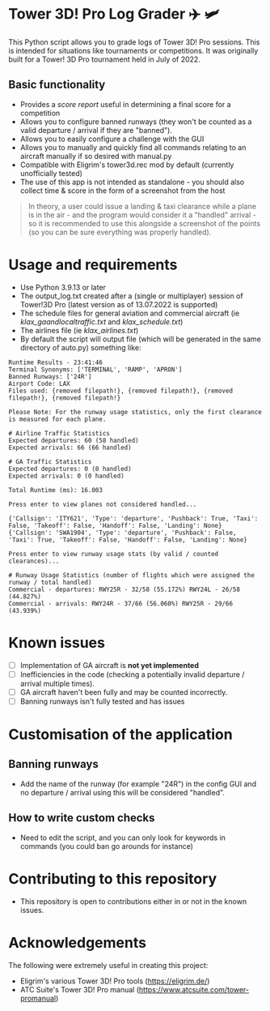 # Tower 3D! Pro Log Grader :airplane: :small_airplane:

This Python script allows you to grade logs of Tower 3D! Pro sessions. This is intended for situations like tournaments or competitions. It was originally built for a Tower! 3D Pro tournament held in July of 2022.

## Basic functionality
- Provides a *score report* useful in determining a final score for a competition
- Allows you to configure banned runways (they won't be counted as a valid departure / arrival if they are "banned").
- Allows you to easily configure a challenge with the GUI
- Allows you to manually and quickly find all commands relating to an aircraft manually if so desired with manual.py
- Compatible with Eligrim's tower3d.rec mod by default (currently unofficially tested)
- The use of this app is not intended as standalone - you should also collect time & score in the form of a screenshot from the host
> In theory, a user could issue a landing & taxi clearance while a plane is in the air - and the program would consider it a "handled" arrival - so it is recommended to use this alongside a screenshot of the points (so you can be sure everything was properly handled). 

# Usage and requirements
- Use Python 3.9.13 or later
- The output_log.txt created after a (single or multiplayer) session of Tower!3D Pro (latest version as of 13.07.2022 is supported)
- The schedule files for general aviation and commercial aircraft (ie *klax_gaandlocaltraffic.txt* and *klax_schedule.txt*)
- The airlines file (ie *klax_airlines.txt*)
- By default the script will output file (which will be generated in the same directory of auto.py) something like:

```
Runtime Results - 23:41:46
Terminal Synonyms: ['TERMINAL', 'RAMP', 'APRON']
Banned Runways: ['24R']
Airport Code: LAX
Files used: {removed filepath!}, {removed filepath!}, {removed filepath!}, {removed filepath!}

Please Note: For the runway usage statistics, only the first clearance is measured for each plane.

# Airline Traffic Statistics
Expected departures: 60 (58 handled)
Expected arrivals: 66 (66 handled)

# GA Traffic Statistics
Expected departures: 0 (0 handled)
Expected arrivals: 0 (0 handled)

Total Runtime (ms): 16.003

Press enter to view planes not considered handled...

{'Callsign': 'ITY621', 'Type': 'departure', 'Pushback': True, 'Taxi': False, 'Takeoff': False, 'Handoff': False, 'Landing': None}
{'Callsign': 'SWA1904', 'Type': 'departure', 'Pushback': False, 'Taxi': True, 'Takeoff': False, 'Handoff': False, 'Landing': None}

Press enter to view runway usage stats (by valid / counted clearances)...

# Runway Usage Statistics (number of flights which were assigned the runway / total handled)
Commercial - departures: RWY25R - 32/58 (55.172%) RWY24L - 26/58 (44.827%)
Commercial - arrivals: RWY24R - 37/66 (56.060%) RWY25R - 29/66 (43.939%)
```

# Known issues
- [ ] Implementation of GA aircraft is **not yet implemented**
- [ ] Inefficiencies in the code (checking a potentially invalid departure / arrival multiple times).
- [ ] GA aircraft haven't been fully and may be counted incorrectly.
- [ ] Banning runways isn't fully tested and has issues

# Customisation of the application
## Banning runways
- Add the name of the runway (for example "24R") in the config GUI and no departure / arrival using this will be considered "handled".
## How to write custom checks
- Need to edit the script, and you can only look for keywords in commands (you could ban go arounds for instance)

# Contributing to this repository
- This repository is open to contributions either in or not in the known issues.

# Acknowledgements
The following were extremely useful in creating this project:
- Eligrim's various Tower 3D! Pro tools (https://eligrim.de/)
- ATC Suite's Tower 3D! Pro manual (https://www.atcsuite.com/tower-promanual)
